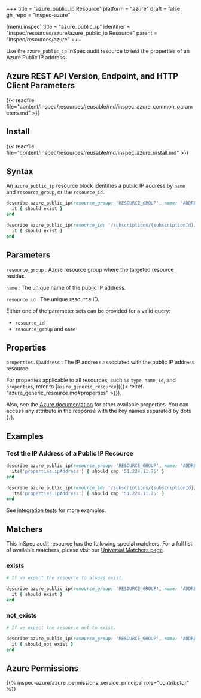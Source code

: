 +++
title = "azure_public_ip Resource"
platform = "azure"
draft = false
gh_repo = "inspec-azure"

[menu.inspec]
title = "azure_public_ip"
identifier = "inspec/resources/azure/azure_public_ip Resource"
parent = "inspec/resources/azure"
+++

Use the `azure_public_ip` InSpec audit resource to test the properties of an Azure Public IP address.

## Azure REST API Version, Endpoint, and HTTP Client Parameters

{{< readfile file="content/inspec/resources/reusable/md/inspec_azure_common_parameters.md" >}}

## Install

{{< readfile file="content/inspec/resources/reusable/md/inspec_azure_install.md" >}}

## Syntax

An `azure_public_ip` resource block identifies a public IP address by `name` and `resource_group`, or the `resource_id`.

```ruby
describe azure_public_ip(resource_group: 'RESOURCE_GROUP', name: 'ADDRESS_NAME') do
  it { should exist }
end
```

```ruby
describe azure_public_ip(resource_id: '/subscriptions/{subscriptionId}/resourceGroups/{resourceGroupName}/providers/Microsoft.Network/publicIPAddresses/{publicIpAddressName}') do
  it { should exist }
end
```

## Parameters

`resource_group`
: Azure resource group where the targeted resource resides.

`name`
: The unique name of the public IP address.

`resource_id`
: The unique resource ID.

Either one of the parameter sets can be provided for a valid query:

- `resource_id`
- `resource_group` and `name`

## Properties

`properties.ipAddress`
: The IP address associated with the public IP address resource.

For properties applicable to all resources, such as `type`, `name`, `id`, and `properties`, refer to [`azure_generic_resource`]({{< relref "azure_generic_resource.md#properties" >}}).

Also, see the [Azure documentation](https://docs.microsoft.com/en-us/rest/api/virtualnetwork/publicipaddresses/get#publicipaddress) for other available properties. You can access any attribute in the response with the key names separated by dots (`.`).

## Examples

### Test the IP Address of a Public IP Resource

```ruby
describe azure_public_ip(resource_group: 'RESOURCE_GROUP', name: 'ADDRESS_NAME') do
  its('properties.ipAddress') { should cmp '51.224.11.75' }
end
```

```ruby
describe azure_public_ip(resource_id: '/subscriptions/{subscriptionId}/resourceGroups/{resourceGroupName}/providers/Microsoft.Network/publicIPAddresses/{publicIpAddressName}') do
  its('properties.ipAddress') { should cmp '51.224.11.75' }
end
```

See [integration tests](https://github.com/inspec/inspec-azure/blob/main/test/integration/verify/controls/azure_public_ip.rb) for more examples.

## Matchers

This InSpec audit resource has the following special matchers. For a full list of available matchers, please visit our [Universal Matchers page](https://docs.chef.io/inspec/matchers/).

### exists

```ruby
# If we expect the resource to always exist.

describe azure_public_ip(resource_group: 'RESOURCE_GROUP', name: 'ADDRESS_NAME') do
  it { should exist }
end
```

### not_exists

```ruby
# If we expect the resource not to exist.

describe azure_public_ip(resource_group: 'RESOURCE_GROUP', name: 'ADDRESS_NAME') do
  it { should_not exist }
end
```

## Azure Permissions

{{% inspec-azure/azure_permissions_service_principal role="contributor" %}}
